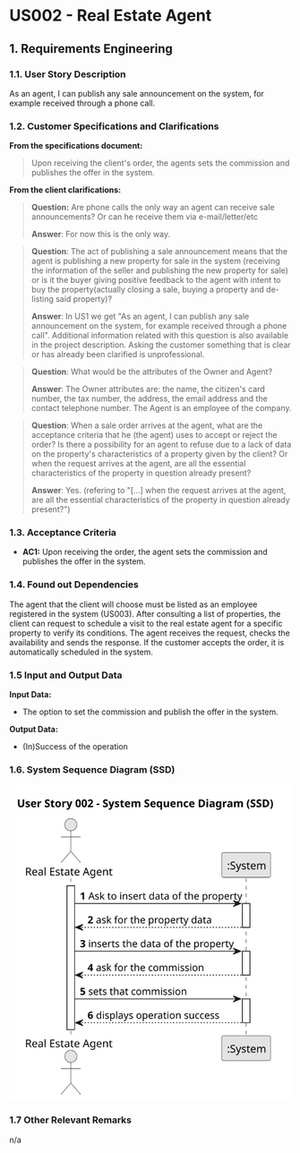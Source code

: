 # US002 - Real Estate Agent

## 1. Requirements Engineering

### 1.1. User Story Description

As an agent, I can publish any sale announcement on the system, for
example received through a phone call.

### 1.2. Customer Specifications and Clarifications

**From the specifications document:**

> Upon receiving the client's order, the agents sets the commission and publishes the offer in the system.

**From the client clarifications:**


> **Question:** Are phone calls the only way an agent can receive sale announcements? Or can he receive them via e-mail/letter/etc
>
> **Answer**: For now this is the only way.

> **Question**: The act of publishing a sale announcement means that the agent is publishing a new property for sale in the system (receiving the information of the seller and publishing the new property for sale) or is it the buyer giving positive feedback to the agent with intent to buy the property(actually closing a sale, buying a property and de-listing said property)?
>
> **Answer**: In US1 we get "As an agent, I can publish any sale announcement on the system, for example received through a phone call". Additional information related with this question is also available in the project description. Asking the customer something that is clear or has already been clarified is unprofessional.

> **Question**: What would be the attributes of the Owner and Agent?
>
> **Answer**: The Owner attributes are: the name, the citizen's card number, the tax number, the address, the email address and the contact
telephone number. The Agent is an employee of the company.

> **Question**: When a sale order arrives at the agent, what are the acceptance criteria that he (the agent) uses to accept or reject the order? Is there a possibility for an agent to refuse due to a lack of data on the property's characteristics of a property given by the client? Or when the request arrives at the agent, are all the essential characteristics of the property in question already present?
>
> **Answer**: Yes. (refering to "[...] when the request arrives at the agent, are all the essential characteristics of the property in question already present?")


### 1.3. Acceptance Criteria

* **AC1:** Upon receiving the order, the agent sets the commission and publishes the offer in the system.

### 1.4. Found out Dependencies
The agent that the client will choose must be listed as an employee registered in the system (US003).
After consulting a list of properties, the client can request to schedule a visit to the real estate agent
for a specific property to verify its conditions. The agent receives the request, checks the
availability and sends the response. If the customer accepts the order, it is automatically scheduled
in the system.


### 1.5 Input and Output Data

**Input Data:**

* The option to set the commission and publish the offer in the system.

**Output Data:**

* (In)Success of the operation

### 1.6. System Sequence Diagram (SSD)

![US002-SSD](svg/us002-system-sequence-diagram.svg)

### 1.7 Other Relevant Remarks

n/a